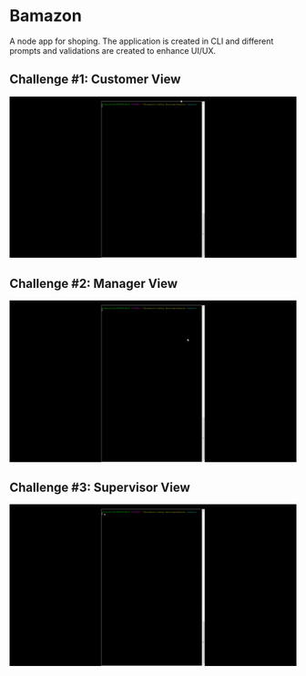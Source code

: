 # Bamazon
A node app for shoping. The application is created in CLI and different prompts and validations are created to enhance UI/UX.

## Challenge #1: Customer View
![challenge_1](./video_demo/challenge_1.gif)

## Challenge #2: Manager View 
![challenge_2](./video_demo/challenge_2.gif)

## Challenge #3: Supervisor View 
![challenge_3](./video_demo/challenge_3.gif)


